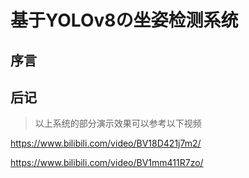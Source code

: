 # 基于YOLOv8の坐姿检测系统

## 序言

## 后记
> 以上系统的部分演示效果可以参考以下视频

https://www.bilibili.com/video/BV18D421j7m2/

https://www.bilibili.com/video/BV1mm411R7zo/
